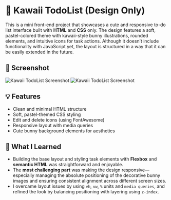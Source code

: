 # 🐰 Kawaii TodoList (Design Only)

This is a mini front-end project that showcases a cute and responsive to-do list interface built with **HTML** and **CSS** only. The design features a soft, pastel-colored theme with kawaii-style bunny illustrations, rounded elements, and intuitive icons for task actions. Although it doesn’t include functionality with JavaScript yet, the layout is structured in a way that it can be easily extended in the future.

## 📸 Screenshot

![Kawaii TodoList Screenshot](/assets/Desktop-view.png.png)
![Kawaii TodoList Screenshot](/assets/mobile-view.png.png)

## 💡 Features

- Clean and minimal HTML structure
- Soft, pastel-themed CSS styling
- Edit and delete icons (using FontAwesome)
- Responsive layout with media queries
- Cute bunny background elements for aesthetics

## 🧠 What I Learned

- Building the base layout and styling task elements with **Flexbox** and **semantic HTML** was straightforward and enjoyable.
- The **most challenging part** was making the design responsive—especially managing the absolute positioning of the decorative bunny images and ensuring consistent alignment across different screen sizes.
- I overcame layout issues by using `vh`, `vw`, `%` units and `media queries`, and refined the look by balancing positioning with layering using `z-index`.

